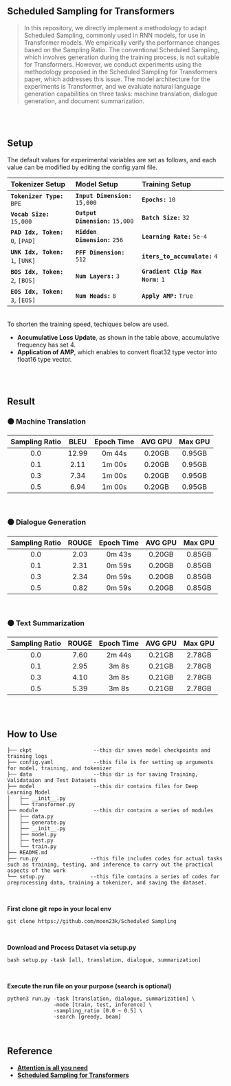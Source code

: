 ## Scheduled Sampling for Transformers

> In this repository, we directly implement a methodology to adapt Scheduled Sampling, commonly used in RNN models, for use in Transformer models. We empirically verify the performance changes based on the Sampling Ratio. The conventional Scheduled Sampling, which involves generation during the training process, is not suitable for Transformers. However, we conduct experiments using the methodology proposed in the Scheduled Sampling for Transformers paper, which addresses this issue. The model architecture for the experiments is Transformer, and we evaluate natural language generation capabilities on three tasks: machine translation, dialogue generation, and document summarization.

<br><br>



## Setup
The default values for experimental variables are set as follows, and each value can be modified by editing the config.yaml file. <br>

| **Tokenizer Setup**                         | **Model Setup**                   | **Training Setup**                |
| :---                                        | :---                              | :---                              |
| **`Tokenizer Type:`** &hairsp; `BPE`        | **`Input Dimension:`** `15,000`   | **`Epochs:`** `10`                |
| **`Vocab Size:`** &hairsp; `15,000`         | **`Output Dimension:`** `15,000`  | **`Batch Size:`** `32`            |
| **`PAD Idx, Token:`** &hairsp; `0`, `[PAD]` | **`Hidden Dimension:`** `256`     | **`Learning Rate:`** `5e-4`       |
| **`UNK Idx, Token:`** &hairsp; `1`, `[UNK]` | **`PFF Dimension:`** `512`        | **`iters_to_accumulate:`** `4`    |
| **`BOS Idx, Token:`** &hairsp; `2`, `[BOS]` | **`Num Layers:`** `3`             | **`Gradient Clip Max Norm:`** `1` |
| **`EOS Idx, Token:`** &hairsp; `3`, `[EOS]` | **`Num Heads:`** `8`              | **`Apply AMP:`** `True`           |

<br>To shorten the training speed, techiques below are used. <br> 
* **Accumulative Loss Update**, as shown in the table above, accumulative frequency has set 4. <br>
* **Application of AMP**, which enables to convert float32 type vector into float16 type vector.

<br><br>

## Result

### ⚫ Machine Translation
| Sampling Ratio | BLEU | Epoch Time | AVG GPU | Max GPU |
| :---: | :---: | :---: | :---: | :---: |
| 0.0 | 12.99 | 0m 44s | 0.20GB | 0.95GB |
| 0.1 | 2.11 | 1m 00s | 0.20GB | 0.95GB |
| 0.3 | 7.34 | 1m 00s | 0.20GB | 0.95GB |
| 0.5 | 6.94 | 1m 00s | 0.20GB | 0.95GB |

<br>

### ⚫ Dialogue Generation
| Sampling Ratio | ROUGE | Epoch Time | AVG GPU | Max GPU |
| :---: | :---: | :---: | :---: | :---: |
| 0.0 | 2.03 | 0m 43s | 0.20GB | 0.85GB |
| 0.1 | 2.31 | 0m 59s | 0.20GB | 0.85GB |
| 0.3 | 2.34 | 0m 59s | 0.20GB | 0.85GB |
| 0.5 | 0.82 | 0m 59s | 0.20GB | 0.85GB |

<br>

### ⚫ Text Summarization
| Sampling Ratio | ROUGE | Epoch Time | AVG GPU | Max GPU |
| :---: | :---: | :---: | :---: | :---: |
| 0.0 | 7.60 | 2m 44s | 0.21GB | 2.78GB |
| 0.1 | 2.95 | 3m 8s | 0.21GB | 2.78GB |
| 0.3 | 4.10 | 3m 8s | 0.21GB | 2.78GB |
| 0.5 | 5.39 | 3m 8s | 0.21GB | 2.78GB |
<br><br>


## How to Use
```
├── ckpt                    --this dir saves model checkpoints and training logs
├── config.yaml             --this file is for setting up arguments for model, training, and tokenizer 
├── data                    --this dir is for saving Training, Validataion and Test Datasets
├── model                   --this dir contains files for Deep Learning Model
│   ├── __init__.py
│   └── transformer.py
├── module                  --this dir contains a series of modules
│   ├── data.py
│   ├── generate.py
│   ├── __init__.py
│   ├── model.py
│   ├── test.py
│   └── train.py
├── README.md
├── run.py                 --this file includes codes for actual tasks such as training, testing, and inference to carry out the practical aspects of the work
└── setup.py               --this file contains a series of codes for preprocessing data, training a tokenizer, and saving the dataset.
```

<br>

**First clone git repo in your local env**
```
git clone https://github.com/moon23k/Scheduled Sampling
```

<br>

**Download and Process Dataset via setup.py**
```
bash setup.py -task [all, translation, dialogue, summarization]
```

<br>

**Execute the run file on your purpose (search is optional)**
```
python3 run.py -task [translation, dialogue, summarization] \
               -mode [train, test, inference] \
               -sampling_ratio [0.0 ~ 0.5] \
               -search [greedy, beam]
```


<br>

## Reference
* [**Attention is all you need**](https://arxiv.org/abs/1706.03762)
* [**Scheduled Sampling for Transformers**](https://arxiv.org/abs/1906.07651)
<br>
